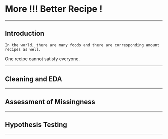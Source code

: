 # More !!! Better Recipe !

---
## Introduction

	In the world, there are many foods and there are corresponding amount recipes as well.
One recipe cannot satisfy everyone. 

---

## Cleaning and EDA

---

## Assessment of Missingness

---

## Hypothesis Testing

---